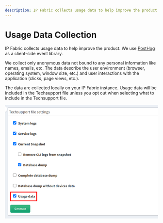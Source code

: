 ```yaml
---
description: IP Fabric collects usage data to help improve the product.
---
```


# Usage Data Collection

IP Fabric collects usage data to help improve the product. We use
[PostHog](https://posthog.com) as a client-side event library.

We collect only anonymous data not bound to any personal information like names, emails, etc.
The data describe the user environment (browser, operating system, window size, etc.) and user interactions with the
application (clicks, page views, etc.).

The data are collected locally on your IP Fabric instance. Usage data will be
included in the Techsupport file unless you opt out when selecting what to include
in the Techsupport file.

![Techsupport file settings - Usage data](usage_data_techsupport.png)
